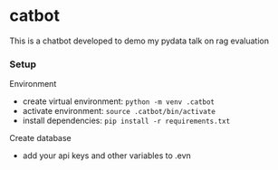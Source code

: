 # catbot
This is a chatbot developed to demo my pydata talk on rag evaluation


### Setup
Environment
* create virtual environment: `python -m venv .catbot`
* activate environment: `source .catbot/bin/activate`
* install dependencies: `pip install -r requirements.txt`

Create database
* add your api keys and other variables to .evn
